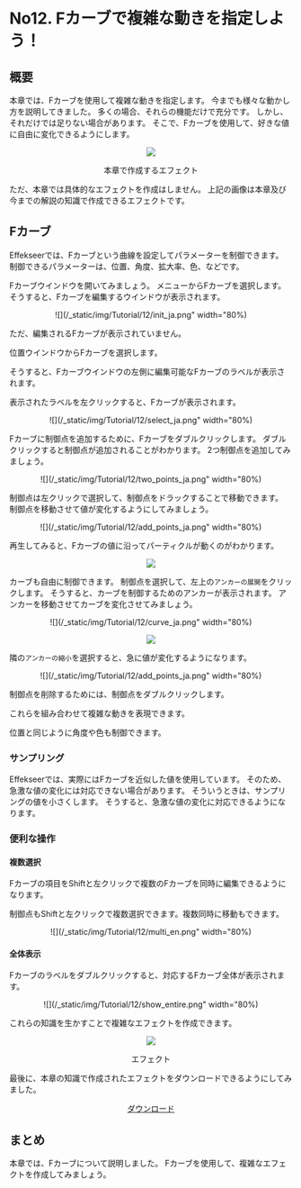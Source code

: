 ﻿# No12. Fカーブで複雑な動きを指定しよう！

<div class="main">

## 概要

本章では、Fカーブを使用して複雑な動きを指定します。
今までも様々な動かし方を説明してきました。
多くの場合、それらの機能だけで充分です。
しかし、それだけでは足りない場合があります。
そこで、Fカーブを使用して、好きな値に自由に変化できるようにします。

<div align="center">
<img src="../../img/Tutorial/12/effect1.gif" >
<p>本章で作成するエフェクト</p>
</div>

ただ、本章では具体的なエフェクトを作成はしません。
上記の画像は本章及び今までの解説の知識で作成できるエフェクトです。

## Fカーブ

Effekseerでは、Fカーブという曲線を設定してパラメーターを制御できます。
制御できるパラメーターは、位置、角度、拡大率、色、などです。

Fカーブウインドウを開いてみましょう。
メニューからFカーブを選択します。そうすると、Fカーブを編集するウインドウが表示されます。

<div align="center">

![](/_static/img/Tutorial/12/init_ja.png" width="80%)

</div>

ただ、編集されるFカーブが表示されていません。

位置ウインドウからFカーブを選択します。

そうすると、Fカーブウインドウの左側に編集可能なFカーブのラベルが表示されます。

表示されたラベルを左クリックすると、Fカーブが表示されます。

<div align="center">

![](/_static/img/Tutorial/12/select_ja.png" width="80%)

</div>

Fカーブに制御点を追加するために、Fカーブをダブルクリックします。
ダブルクリックすると制御点が追加されることがわかります。
2つ制御点を追加してみましょう。

<div align="center">

![](/_static/img/Tutorial/12/two_points_ja.png" width="80%)

</div>

制御点は左クリックで選択して、制御点をドラックすることで移動できます。
制御点を移動させて値が変化するようにしてみましょう。

<div align="center">

![](/_static/img/Tutorial/12/add_points_ja.png" width="80%)

</div>

再生してみると、Fカーブの値に沿ってパーティクルが動くのがわかります。

<div align="center">

![](/_static/img/Tutorial/12/curve1.gif)

</div>

カーブも自由に制御できます。
制御点を選択して、左上の```アンカーの展開```をクリックします。
そうすると、カーブを制御するためのアンカーが表示されます。
アンカーを移動させてカーブを変化させてみましょう。

<div align="center">

![](/_static/img/Tutorial/12/curve_ja.png" width="80%)

</div>

<div align="center">

![](/_static/img/Tutorial/12/curve2.gif)

</div>

隣の```アンカーの縮小```を選択すると、急に値が変化するようになります。

<div align="center">

![](/_static/img/Tutorial/12/add_points_ja.png" width="80%)

</div>

制御点を削除するためには、制御点をダブルクリックします。

これらを組み合わせて複雑な動きを表現できます。

位置と同じように角度や色も制御できます。

### サンプリング

Effekseerでは、実際にはFカーブを近似した値を使用しています。
そのため、急激な値の変化には対応できない場合があります。
そういうときは、サンプリングの値を小さくします。
そうすると、急激な値の変化に対応できるようになります。

### 便利な操作

#### 複数選択

Fカーブの項目をShiftと左クリックで複数のFカーブを同時に編集できるようになります。

制御点もShiftと左クリックで複数選択できます。複数同時に移動もできます。

<div align="center">

![](/_static/img/Tutorial/12/multi_en.png" width="80%)

</div>

#### 全体表示

Fカーブのラベルをダブルクリックすると、対応するFカーブ全体が表示されます。

<div align="center">

![](/_static/img/Tutorial/12/show_entire.png" width="80%)

</div>

これらの知識を生かすことで複雑なエフェクトを作成できます。

<div align="center">
<img src="../../img/Tutorial/12/effect1.gif" >
<p>エフェクト</p>
</div>

最後に、本章の知識で作成されたエフェクトをダウンロードできるようにしてみました。

<div align="center">
<a href = "../../Sample/12_02_Sample.zip">ダウンロード</a>
</div>

## まとめ

本章では、Fカーブについて説明しました。
Fカーブを使用して、複雑なエフェクトを作成してみましょう。

</div>
